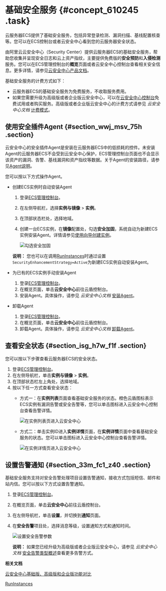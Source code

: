 # 基础安全服务 {#concept_610245 .task}

云服务器ECS提供了基础安全服务，包括异常登录检测、漏洞扫描、基线配置核查等。您可以在ECS控制台或者云安全中心看到您的云服务器安全状态。

由阿里云云安全中心（Security Center）提供云服务器ECS的基础安全服务，帮助您收集并呈现安全日志和云上资产指纹，主要提供免费版的**安全预防**和**入侵检测**服务。您可以在ECS管理控制台的**概览**页面或者云安全中心控制台查看相关安全信息。更多详情，请参见[云安全中心产品文档](../../../../../intl.zh-CN/产品简介/什么是云安全中心.md#)。

基础安全服务的计费方式如下：

-   云服务器ECS的基础安全服务为免费服务，不收取服务费用。
-   如果您需要升级为高级版或者企业版云安全中心，可以在[云安全中心控制台](https://yundunnext.console.aliyun.com/)免费试用或者购买服务。高级版或者企业版云安全中心的计费方式请参见 *云安全中心文档* [计费模式](../../../../../intl.zh-CN/产品定价/计费模式.md#)。

## 使用安全插件Agent {#section_wwj_msv_75h .section}

云安全中心的安全插件Agent是安装在云服务器ECS中的低损耗的控件。未安装Agent的云服务器ECS不会受到云安全中心保护，ECS管理控制台页面也不会显示该资产的漏洞、告警、基线漏洞和资产指纹等数据。关于Agent的安装路径，请参见[Agent说明](../../../../../intl.zh-CN/接入云安全中心/Agent说明.md#)。

您可以按以下方式操作Agent。

-   创建ECS实例时自动安装Agent

    1.  登录[ECS管理控制台](https://ecs.console.aliyun.com)。
    2.  在左侧导航栏，选择**实例与镜像** \> **实例**。
    3.  在顶部状态栏处，选择地域。
    4.  创建一台ECS实例，在**镜像**配置处，勾选**安全加固**，系统自动为新建ECS实例安装Agent。详情请参见[使用向导创建实例](../intl.zh-CN/实例/创建实例/使用向导创建实例.md#)。

        ![勾选安全加固](http://static-aliyun-doc.oss-cn-hangzhou.aliyuncs.com/assets/img/489614/156888562449036_zh-CN.png)

    **说明：** 您也可以在调用[RunInstances](../intl.zh-CN/API参考/实例/RunInstances.md#)时通过设置`SecurityEnhancementStrategy=Active`为新建ECS实例自动安装Agent。

-   为已有的ECS实例手动安装Agent
    1.  登录[ECS管理控制台](https://ecs.console.aliyun.com)。
    2.  在概览页面，单击**云安全中心**前往云盾控制台。
    3.  安装Agent。具体操作，请参见 *云安全中心文档* [安装Agent](../../../../../intl.zh-CN/接入云安全中心/安装Agent.md#)。
-   卸载Agent
    1.  登录[ECS管理控制台](https://ecs.console.aliyun.com)。
    2.  在概览页面，单击**云安全中心**前往云盾控制台。
    3.  卸载Agent。具体操作，请参见 *云安全中心文档* [卸载Agent](../../../../../intl.zh-CN/接入云安全中心/卸载Agent.md#)。

## 查看安全状态 {#section_isg_h7w_f1f .section}

您可以按以下步骤查看云服务器ECS的安全状态。

1.  登录[ECS管理控制台](https://ecs.console.aliyun.com)。
2.  在左侧导航栏，单击**实例与镜像** \> **实例**。
3.  在顶部状态栏左上角处，选择地域。
4.  按以下任一方式查看安全状态： 
    -   方式一：在**实例列表**页面查看基础安全服务的状态。橙色云盾图标表示ECS实例有漏洞告警或安全告警等，您可以单击图标进入云安全中心控制台查看告警详情。

        ![在实例列表页进入云安全中心](http://static-aliyun-doc.oss-cn-hangzhou.aliyuncs.com/assets/img/489614/156888562449045_zh-CN.png)

    -   方式二：单击实例ID进入**实例详情**页面，在**实例详情**页面中查看基础安全服务的状态。您可以单击图标进入云安全中心控制台查看告警详情。

        ![在实例详情页进入云安全中心](http://static-aliyun-doc.oss-cn-hangzhou.aliyuncs.com/assets/img/489614/156888562449046_zh-CN.png)


## 设置告警通知 {#section_33m_fc1_z40 .section}

基础安全服务支持对安全告警处理项目设置告警通知，接收方式包括短信、邮件和站内信。您可以按以下方式设置告警通知。

1.  登录[ECS管理控制台](https://ecs.console.aliyun.com)。
2.  在概览页面，单击**云安全中心**前往云盾控制台。
3.  在左侧导航栏，单击**设置**，并切换到**通知**页面。
4.  在**安全告警**项目处，选择消息等级，设置通知方式和通知时间。 

    ![设置安全告警参数](http://static-aliyun-doc.oss-cn-hangzhou.aliyuncs.com/assets/img/489614/156888562449039_zh-CN.png)

    **说明：** 如果您已经升级为高级版或者企业版云安全中心，请参见 *云安全中心文档* [安全告警类型概述](../../../../../intl.zh-CN/威胁检测/安全告警处理/安全告警类型概述.md#)查看更多告警方式。


**相关文档**  


[云安全中心基础版、高级版和企业版功能对比](../../../../../intl.zh-CN/产品简介/功能特性.md#)

[RunInstances](../intl.zh-CN/API参考/实例/RunInstances.md#)

